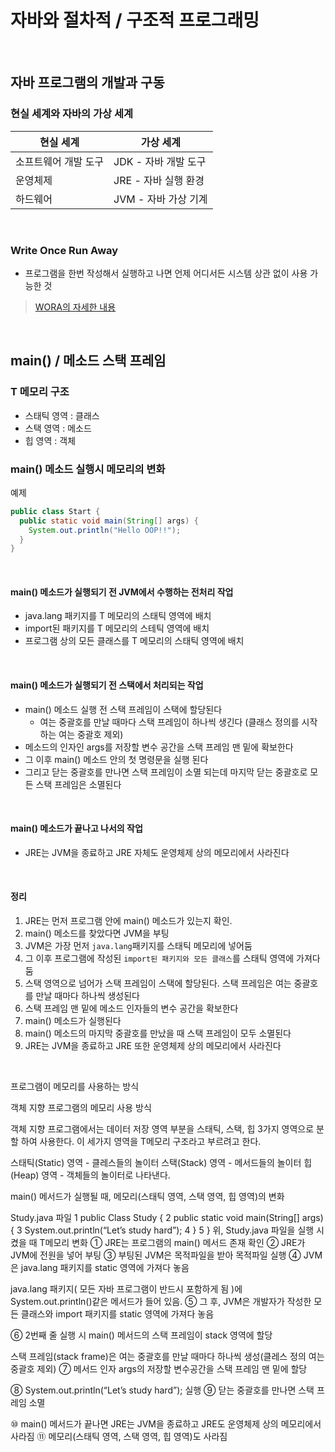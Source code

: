 # 자바와 절차적 / 구조적 프로그래밍
<br>

## 자바 프로그램의 개발과 구동
### 현실 세계와 자바의 가상 세계
| 현실 세계 | 가상 세계 |
|-- | -- |
| 소프트웨어 개발 도구 | JDK - 자바 개발 도구 |
| 운영체제 | JRE - 자바 실행 환경 |
| 하드웨어 | JVM - 자바 가상 기계 |
<br>

### Write Once Run Away
- 프로그램을 한번 작성해서 실행하고 나면 언제 어디서든 시스템 상관 없이 사용 가능한 것

> [WORA의 자세한 내용](https://github.com/juni998/TIL/blob/main/java/WORA.md)

<br>

## main() / 메소드 스택 프레임
### T 메모리 구조
- 스태틱 영역 : 클래스
- 스택 영역 : 메소드
- 힙 영역 : 객체

### main() 메소드 실행시 메모리의 변화
예제
```java
public class Start {
  public static void main(String[] args) {
    System.out.println("Hello OOP!!");
  }
}
```
<br>

#### main() 메소드가 실행되기 전 JVM에서 수행하는 전처리 작업
- java.lang 패키지를 T 메모리의 스태틱 영역에 배치
- import된 패키지를 T 메모리의 스테틱 영역에 배치
- 프로그램 상의 모든 클래스를 T 메모리의 스태틱 영역에 배치
<br>

#### main() 메소드가 실행되기 전 스택에서 처리되는 작업
- main() 메소드 실행 전 스택 프레임이 스택에 할당된다
  - 여는 중괄호를 만날 때마다 스택 프레임이 하나씩 생긴다 (클래스 정의를 시작하는 여는 중괄호 제외)
- 메소드의 인자인 args를 저장할 변수 공간을 스택 프레임 맨 밑에 확보한다
- 그 이후 main() 메소드 안의 첫 명령문을 실행 된다
- 그리고 닫는 중괄호를 만나면 스택 프레임이 소멸 되는데 마지막 닫는 중괄호로 모든 스택 프레임은 소멸된다
<br>

#### main() 메소드가 끝나고 나서의 작업
- JRE는 JVM을 종료하고 JRE 자체도 운영체제 상의 메모리에서 사라진다
<br>

#### 정리
1. JRE는 먼저 프로그램 안에 main() 메소드가 있는지 확인.
2. main() 메소드를 찾았다면 JVM을 부팅
3. JVM은 가장 먼저 `java.lang`패키지를 스태틱 메모리에 넣어둠
4. 그 이후 프로그램에 작성된 `import된 패키지와 모든 클래스`를 스태틱 영역에 가져다 둠
5. 스택 영역으로 넘어가 스택 프레임이 스택에 할당된다. 스택 프레임은 여는 중괄호를 만날 때마다 하나씩 생성된다
6. 스택 프레임 맨 밑에 메소드 인자들의 변수 공간을 확보한다
7. main() 메소드가 실행된다
8. main() 메소드의 마지막 중괄호를 만났을 때 스택 프레임이 모두 소멸된다
9. JRE는 JVM을 종료하고 JRE 또한 운영체제 상의 메모리에서 사라진다

<br>

프로그램이 메모리를 사용하는 방식


객체 지향 프로그램의 메모리 사용 방식


객체 지향 프로그램에서는 데이터 저장 영역 부분을 스태틱, 스택, 힙 3가지 영역으로 분할 하여 사용한다. 이 세가지 영역을 T메모리 구조라고 부르려고 한다.

스태틱(Static) 영역 - 클레스들의 놀이터
스택(Stack) 영역 - 메서드들의 놀이터
힙(Heap) 영역 - 객체들의 놀이터로 나타낸다.


main() 메서드가 실행될 때, 메모리(스태틱 영역, 스택 영역, 힙 영역)의 변화

Study.java 파일
1 public Class Study {
2	public static void main(String[] args){
3		System.out.println(“Let’s study hard”);
4	}
5 } 
위, Study.java 파일을 실행 시켰을 때 T메모리 변화
① JRE는 프로그램의 main() 메서드 존재 확인
② JRE가 JVM에 전원을 넣어 부팅
③ 부팅된 JVM은 목적파일을 받아 목적파일 실행
④ JVM은 java.lang 패키지를 static 영역에 가져다 놓음



java.lang 패키지( 모든 자바 프로그램이 반드시 포함하게 됨 )에 System.out.println()같은 메서드가 들어 있음.
⑤ 그 후, JVM은 개발자가 작성한 모든 클래스와 import 패키지를 static 영역에 가져다 놓음


⑥ 2번째 줄 실행 시 main() 메서드의 스택 프레임이 stack 영역에 할당



스택 프레임(stack frame)은 여는 중괄호를 만날 때마다 하나씩 생성(클레스 정의 여는 중괄호 제외)
⑦ 메서드 인자 args의 저장할 변수공간을 스택 프레임 맨 밑에 할당


⑧ System.out.println(“Let’s study hard”); 실행
⑨ 닫는 중괄호를 만나면 스택 프레임 소멸

⑩ main() 메서드가 끝나면 JRE는 JVM을 종료하고 JRE도 운영체제 상의 메모리에서 사라짐
⑪ 메모리(스태틱 영역, 스택 영역, 힙 영역)도 사라짐

